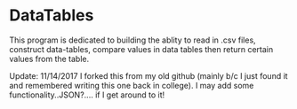 # DataTables
This program is dedicated to building the ablity to read in .csv files, construct data-tables, compare values in data tables then return certain values from the table.

Update: 11/14/2017 I forked this from my old github (mainly b/c I just found it and remembered writing this one back in college). I may add some functionality..JSON?.... if I get around to it!
